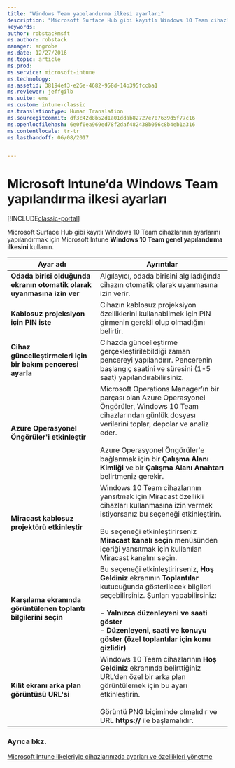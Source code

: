 ```yaml
---
title: "Windows Team yapılandırma ilkesi ayarları"
description: "Microsoft Surface Hub gibi kayıtlı Windows 10 Team cihazlarının ayarlarını yapılandırmak için Microsoft Intune **Windows 10 Team genel yapılandırma ilkesini** kullanın."
keywords: 
author: robstackmsft
ms.author: robstack
manager: angrobe
ms.date: 12/27/2016
ms.topic: article
ms.prod: 
ms.service: microsoft-intune
ms.technology: 
ms.assetid: 38194ef3-e26e-4682-958d-14b395fccba1
ms.reviewer: jeffgilb
ms.suite: ems
ms.custom: intune-classic
ms.translationtype: Human Translation
ms.sourcegitcommit: df3c42d8b52d1a01ddab82727e707639d5f77c16
ms.openlocfilehash: 6e0f0ea969ed78f2daf482438b056c8b4eb1a316
ms.contentlocale: tr-tr
ms.lasthandoff: 06/08/2017


---
```


# <a name="windows-team-configuration-policy-settings-in-microsoft-intune"></a>Microsoft Intune’da Windows Team yapılandırma ilkesi ayarları

[!INCLUDE[classic-portal](../includes/classic-portal.md)]

Microsoft Surface Hub gibi kayıtlı Windows 10 Team cihazlarının ayarlarını yapılandırmak için Microsoft Intune **Windows 10 Team genel yapılandırma ilkesini** kullanın.

|Ayar adı|Ayrıntılar|
|----------------|-----------|
|**Odada birisi olduğunda ekranın otomatik olarak uyanmasına izin ver**|Algılayıcı, odada birisini algıladığında cihazın otomatik olarak uyanmasına izin verir.|
|**Kablosuz projeksiyon için PIN iste**|Cihazın kablosuz projeksiyon özelliklerini kullanabilmek için PIN girmenin gerekli olup olmadığını belirtir.|
|**Cihaz güncelleştirmeleri için bir bakım penceresi ayarla**|Cihazda güncelleştirme gerçekleştirilebildiği zaman pencereyi yapılandırır. Pencerenin başlangıç saatini ve süresini (1-5 saat) yapılandırabilirsiniz.|
|**Azure Operasyonel Öngörüler'i etkinleştir**|Microsoft Operations Manager’ın bir parçası olan Azure Operasyonel Öngörüler, Windows 10 Team cihazlarından günlük dosyası verilerini toplar, depolar ve analiz eder.<br /><br />Azure Operasyonel Öngörüler'e bağlanmak için bir **Çalışma Alanı Kimliği** ve bir **Çalışma Alanı Anahtarı** belirtmeniz gerekir.|
|**Miracast kablosuz projektörü etkinleştir**|Windows 10 Team cihazlarının yansıtmak için Miracast özellikli cihazları kullanmasına izin vermek istiyorsanız bu seçeneği etkinleştirin.<br /><br />Bu seçeneği etkinleştirirseniz **Miracast kanalı seçin** menüsünden içeriği yansıtmak için kullanılan Miracast kanalını seçin.|
|**Karşılama ekranında görüntülenen toplantı bilgilerini seçin**|Bu seçeneği etkinleştirirseniz, **Hoş Geldiniz** ekranının **Toplantılar** kutucuğunda gösterilecek bilgileri seçebilirsiniz. Şunları yapabilirsiniz:<br /><br />-   **Yalnızca düzenleyeni ve saati göster**<br />-   **Düzenleyeni, saati ve konuyu göster (özel toplantılar için konu gizlidir)**|
|**Kilit ekranı arka plan görüntüsü URL'si**|Windows 10 Team cihazlarının **Hoş Geldiniz** ekranında belirttiğiniz URL’den özel bir arka plan görüntülemek için bu ayarı etkinleştirin.<br /><br />Görüntü PNG biçiminde olmalıdır ve URL **https://** ile başlamalıdır.|


### <a name="see-also"></a>Ayrıca bkz.
[Microsoft Intune ilkeleriyle cihazlarınızda ayarları ve özellikleri yönetme](manage-settings-and-features-on-your-devices-with-microsoft-intune-policies.md)


